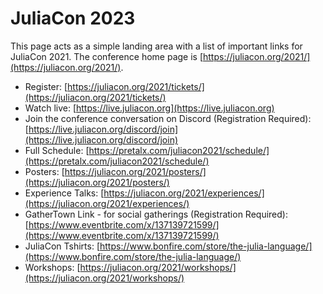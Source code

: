 # JuliaCon 2023

This page acts as a simple landing area with a list of important links for JuliaCon 2021. The conference home page is [https://juliacon.org/2021/](https://juliacon.org/2021/).

- Register: [https://juliacon.org/2021/tickets/](https://juliacon.org/2021/tickets/)
- Watch live: [https://live.juliacon.org](https://live.juliacon.org)
- Join the conference conversation on Discord (Registration Required): [https://live.juliacon.org/discord/join](https://live.juliacon.org/discord/join)
- Full Schedule: [https://pretalx.com/juliacon2021/schedule/](https://pretalx.com/juliacon2021/schedule/)
- Posters: [https://juliacon.org/2021/posters/](https://juliacon.org/2021/posters/)
- Experience Talks: [https://juliacon.org/2021/experiences/](https://juliacon.org/2021/experiences/)
- GatherTown Link - for social gatherings (Registration Required): [https://www.eventbrite.com/x/137139721599/](https://www.eventbrite.com/x/137139721599/)
- JuliaCon Tshirts: [https://www.bonfire.com/store/the-julia-language/](https://www.bonfire.com/store/the-julia-language/)
- Workshops: [https://juliacon.org/2021/workshops/](https://juliacon.org/2021/workshops/)

